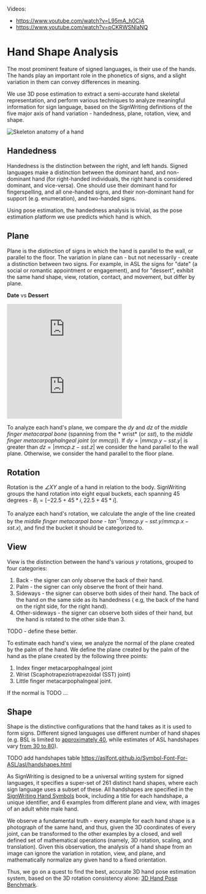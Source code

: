 Videos:

- https://www.youtube.com/watch?v=L95mA_h0CjA
- https://www.youtube.com/watch?v=pCKRWSNIaNQ

# Hand Shape Analysis

The most prominent feature of signed languages, is their use of the hands. The hands play an important role in the
phonetics of signs, and a slight variation in them can convey differences in meaning.

We use 3D pose estimation to extract a semi-accurate hand skeletal representation, and perform various techniques to
analyze meaningful information for sign language, based on the SignWriting definitions of the five major axis of hand
variation - handedness, plane, rotation, view, and shape.

![Skeleton anatomy of a hand](https://www.assh.org/handcare/servlet/servlet.FileDownload?file=00P0a00000ocFz1EAE)

## Handedness

Handedness is the distinction between the right, and left hands. Signed languages make a distinction between the
dominant hand, and non-dominant hand
(for right-handed individuals, the right hand is considered dominant, and vice-versa). One should use their dominant
hand for fingerspelling, and all one-handed signs, and their non-dominant hand for support (e.g. enumeration), and
two-handed signs.

Using pose estimation, the handedness analysis is trivial, as the pose estimation platform we use predicts which hand is
which.

## Plane

Plane is the distinction of signs in which the hand is parallel to the wall, or parallel to the floor. The variation in
plane can - but not necessarily - create a distinction between two signs. For example, in ASL the signs for "date" (a
social or romantic appointment or engagement), and for "dessert", exhibit the same hand shape, view, rotation, contact,
and movement, but differ by plane.

**Date**  vs **Dessert**

![date](https://www.signbank.org/signpuddle2.0/glyphogram.php?text=AS10110S10118S20600M17x22S101101xn21S10118n17xn21S20600n11x11&pad=10&name=date)
![dessert](https://www.signbank.org/signpuddle2.0/glyphogram.php?text=AS10140S10148S20600M17x21S101401xn22S10148n17xn22S20600n11x10&pad=10&name=dessert)

To analyze each hand's plane, we compare the *dy* and *dz* of the *middle finger metacarpal bone* (spanning from the *
wrist* (or *sst*), to the *middle finger metacarpophalngeal joint* (or *mmcp*)). If $dy = |mmcp.y - sst.y|$ is greater
than $dz = |mmcp.z - sst.z|$ we consider the hand parallel to the wall plane. Otherwise, we consider the hand parallel
to the floor plane.

## Rotation

Rotation is the *∠XY* angle of a hand in relation to the body. SignWriting groups the hand rotation into eight equal
buckets, each spanning 45 degrees - $B_i = [-22.5 + 45*i, 22.5 + 45*i]$.

To analyze each hand's rotation, we calculate the angle of the line created by the *middle finger metacarpal bone* -
$tan^{-1}(mmcp.y - sst.y / mmcp.x - sst.x)$, and find the bucket it should be categorized to.

## View

View is the distinction between the hand's various *y* rotations, grouped to four categories:

1. Back - the signer can only observe the back of their hand.
2. Palm - the signer can only observe the front of their hand.
3. Sideways - the signer can observe both sides of their hand. The back of the hand on the same side as its handedness (
   e.g, the back of the hand on the right side, for the right hand).
3. Other-sideways - the signer can observe both sides of their hand, but the hand is rotated to the other side than 3.

TODO - define these better.

To estimate each hand's view, we analyze the normal of the plane created by the palm of the hand. We define the plane
created by the palm of the hand as the plane created by the following three points:

1. Index finger metacarpophalngeal joint
2. Wrist (Scaphotrapeziotrapezoidal (SST) joint)
3. Little finger metacarpophalngeal joint.

If the normal is TODO ...

## Shape

Shape is the distinctive configurations that the hand takes as it is used to form signs. Different signed languages use
different number of hand shapes (e.g. BSL is limited
to [approximately 40](https://bsl.surrey.ac.uk/principles/i-hand-shapes), while estimates of ASL handshapes
vary [from 30 to 80](https://aslfont.github.io/Symbol-Font-For-ASL/asl/handshapes.html)).

TODO add handshapes table https://aslfont.github.io/Symbol-Font-For-ASL/asl/handshapes.html

As SignWriting is designed to be a universal writing system for signed languages, it specifies a super-set of 261
distinct hand shapes, where each sign language uses a subset of these. All handshapes are specified in
the [SignWriting Hand Symbols](https://www.academia.edu/39941992/SignWriting_Hand_Symbols_in_the_International_SignWriting_Alphabet_2010)
book, including a title for each handshape, a unique identifier, and 6 examples from different plane and view, with
images of an adult white male hand.

We observe a fundamental truth - every example for each hand shape is a photograph of the same hand, and thus, given the
3D coordinates of every joint, can be transformed to the other examples by a closed, and well defined set of
mathematical operations (namely, 3D rotation, scaling, and translation). Given this observation, the analysis of a hand
shape from an image can ignore the variation in rotation, view, and plane, and mathematically normalize any given hand
to a fixed orientation.

Thus, we go on a quest to find the best, accurate 3D hand pose estimation system, based on the 3D rotation consistency
alone: [3D Hand Pose Benchmark](https://github.com/sign-language-processing/3d-hands-benchmark).
